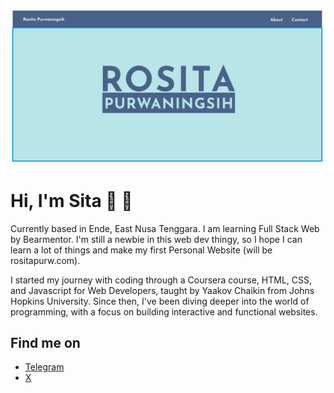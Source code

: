 ![Screenshot](image.png)

# Hi, I'm Sita 👋 👩

Currently based in Ende, East Nusa Tenggara.
I am learning Full Stack Web by Bearmentor. I'm still a newbie in this web dev thingy, so I hope I can learn a lot of things and make my first Personal Website (will be rositapurw.com).

I started my journey with coding through a Coursera course, HTML, CSS, and Javascript for Web Developers, taught by Yaakov Chaikin from Johns Hopkins University. Since then, I've been diving deeper into the world of programming, with a focus on building interactive and functional websites.

## Find me on

- [Telegram](https://t.me/rositapurw)
- [X](https://x.com/rositapurw)

